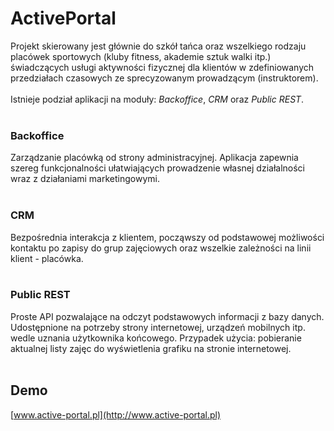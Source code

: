 ActivePortal
============
Projekt skierowany jest głównie do szkół tańca oraz wszelkiego rodzaju placówek sportowych (kluby fitness, akademie sztuk walki itp.) świadczących usługi aktywności fizycznej dla klientów w zdefiniowanych przedziałach czasowych ze sprecyzowanym prowadzącym (instruktorem).
<br /><br />
Istnieje podział aplikacji na moduły: _Backoffice_, _CRM_ oraz _Public REST_.
<br /><br />
### Backoffice
Zarządzanie placówką od strony administracyjnej. Aplikacja zapewnia szereg funkcjonalności ułatwiających prowadzenie własnej działalności wraz z działaniami marketingowymi.
<br /><br />
### CRM
Bezpośrednia interakcja z klientem, począwszy od podstawowej możliwości kontaktu po zapisy do grup zajęciowych oraz wszelkie zależności na linii klient - placówka.
<br /><br />
### Public REST
Proste API pozwalające na odczyt podstawowych informacji z bazy danych. Udostępnione na potrzeby strony internetowej, urządzeń mobilnych itp. wedle uznania użytkownika końcowego. Przypadek użycia: pobieranie aktualnej listy zajęc do wyświetlenia
grafiku na stronie internetowej.
<br /><br />
## Demo
[www.active-portal.pl](http://www.active-portal.pl)
<br /><br />